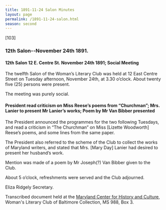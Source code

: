```yaml
---
title: 1891-11-24 Salon Minutes
layout: page
permalink: /1891-11-24-salon.html
season: second
---
```

[103] 

### 12th Salon--November 24th 1891.

#### 12th Salon 12 E. Centre St. November 24th 1891; Social Meeting

The twelfth Salon of the Woman’s Literary Club was held at 12 East Centre Street on Tuesday afternoon, November 24th, at 3.30 o’clock. About twenty five (25) persons were present.

The meeting was purely social.

#### President read criticism on Miss Reese’s poems from “Churchman”; Mrs. Lanier to present Mr Lanier’s works; Poem by Mr Van Bibber presented

The President announced the programmes for the two following Tuesdays, and read a criticism in “The Churchman” on Miss [Lizette Woodworth] Reese’s poems, and some lines from the same paper.

The President also referred to the scheme of the Club to collect the works of Maryland writers, and stated that Mrs. [Mary Day] Lanier had desired to present her husband’s work.

Mention was made of a poem by Mr Joseph(?) Van Bibber given to the Club.

About 5 o’clock, refreshments were served and the Club adjourned.

Eliza Ridgely
Secretary.

Transcribed document held at the [Maryland Center for History and Culture](http://mdhs.org/), Woman's Literary Club of Baltimore Collection, MS 988, Box 3. 